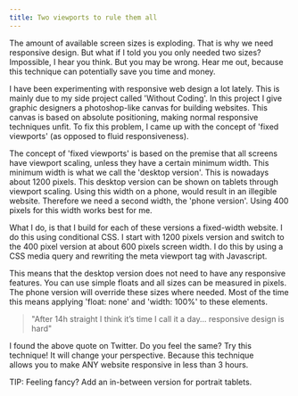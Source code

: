 ```yaml
---
title: Two viewports to rule them all
---
```



The amount of available screen sizes is exploding. That is why we need responsive design. But what if I told you you only needed two sizes? Impossible, I hear you think. But you may be wrong. Hear me out, because this technique can potentially save you time and money.&nbsp;

I have been experimenting with responsive web design a lot lately. This is mainly due to my side project called 'Without Coding'. In this project I give graphic designers a photoshop-like canvas for building websites. This canvas is based on absolute positioning, making normal responsive techniques unfit. To fix this problem, I came up with the concept of 'fixed viewports' (as opposed to fluid responsiveness).

The concept of 'fixed viewports' is based on the premise that all screens have viewport scaling, unless they have a certain minimum width. This minimum width is what we call the 'desktop version'. This is nowadays about 1200 pixels. This desktop version can be shown on tablets through viewport scaling. Using this width on a phone, would result in an illegible website. Therefore we need a second width, the 'phone version'. Using 400 pixels for this width works best for me.

What I do, is that I build for each of these versions a&nbsp;fixed-width website. I do this using conditional CSS. I start with 1200 pixels version and switch to the 400 pixel version at about 600 pixels screen width. I do this by using a CSS media query and rewriting the meta viewport tag with Javascript.&nbsp;

This means that the desktop version does not need to have any responsive features. You can use simple floats and all sizes can be measured in pixels. The phone version&nbsp;will override these sizes where needed. Most of the time this means applying 'float: none' and 'width: 100%' to these elements.&nbsp;

> "After 14h straight I think it’s time I call it a day… responsive design is hard"

I found the above quote on Twitter. Do you feel the same? Try this technique! It will change your perspective. Because&nbsp;this technique allows&nbsp;you to make ANY website responsive in less than 3 hours.

TIP: Feeling fancy? Add an in-between version for portrait tablets.